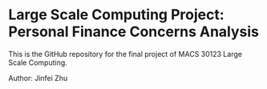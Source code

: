 # Large Scale Computing Project: Personal Finance Concerns Analysis

This is the GitHub repository for the final project of MACS 30123 Large Scale Computing.

Author: Jinfei Zhu


